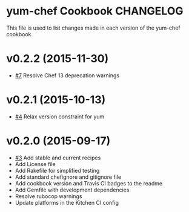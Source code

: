 # yum-chef Cookbook CHANGELOG
This file is used to list changes made in each version of the yum-chef cookbook.

# v0.2.2 (2015-11-30)
- [#7](https://github.com/chef-cookbooks/yum-chef/pull/7) Resolve Chef 13 deprecation warnings

# v0.2.1 (2015-10-13)
- [#4](https://github.com/chef-cookbooks/yum-chef/pull/4) Relax version constraint for yum

# v0.2.0 (2015-09-17)
- [#3](https://github.com/chef-cookbooks/yum-chef/pull/3) Add stable and current recipes
- Add License file
- Add Rakefile for simplified testing
- Add standard chefignore and gitignore file
- Add cookbook version and Travis CI badges to the readme
- Add Gemfile with development dependencies
- Resolve rubocop warnings
- Update platforms in the Kitchen CI config
